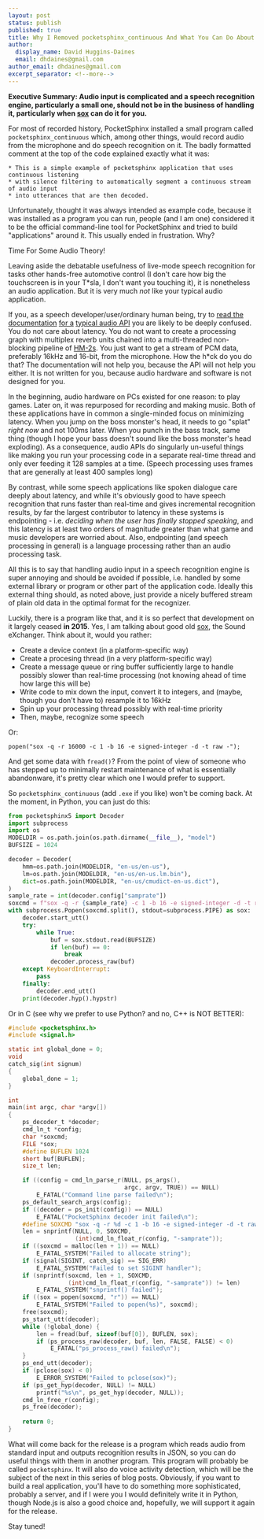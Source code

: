 ```yaml
---
layout: post
status: publish
published: true
title: Why I Removed pocketsphinx_continuous And What You Can Do About It, Part One
author:
  display_name: David Huggins-Daines
  email: dhdaines@gmail.com
author_email: dhdaines@gmail.com
excerpt_separator: <!--more-->
---
```


**Executive Summary: Audio input is complicated and a speech
recognition engine, particularly a small one, should not be in the
business of handling it, particularly when
[sox](http://sox.sourceforge.net/) can do it for you.**

For most of recorded history, PocketSphinx installed a small program
called `pocketsphinx_continuous` which, among other things, would
record audio from the microphone and do speech recognition on it.  The
badly formatted comment at the top of the code explained exactly what
it was:


    * This is a simple example of pocketsphinx application that uses continuous listening
    * with silence filtering to automatically segment a continuous stream of audio input
    * into utterances that are then decoded.

Unfortunately, thought it was always intended as example code, because
it was installed as a program you can run, people (and I am one)
considered it to be the official command-line tool for PocketSphinx
and tried to build "applications" around it.  This usually ended in
frustration.  Why?

Time For Some Audio Theory!

Leaving aside the debatable usefulness of live-mode speech recognition
for tasks other hands-free automotive control (I don't care how big
the touchscreen is in your T\*sla, I don't want you touching it), it
is nonetheless an audio application.  But it is very much *not* like
your typical audio application.

If you, as a speech developer/user/ordinary human being, try to [read
the](https://jackaudio.org/api/)
[documentation](https://docs.microsoft.com/en-us/windows/win32/xaudio2/xaudio2-introduction)
[for
a](https://developer.mozilla.org/en-US/docs/Web/API/Web_Audio_API)
[typical audio
API](https://developer.apple.com/documentation/coreaudio) you are
likely to be deeply confused.  You do not care about latency.  You do
not want to create a processing graph with multiplex reverb units
chained into a multi-threaded non-blocking pipeline of
[HM-2s](https://en.wikipedia.org/wiki/Boss_HM-2).  You just want to
get a stream of PCM data, preferably 16kHz and 16-bit, from the
microphone.  How the h\*ck do you do that?  The documentation will not
help you, because the API will not help you either.  It is not written
for you, because audio hardware and software is not designed for you.

In the beginning, audio hardware on PCs existed for one reason: to
play games.  Later on, it was repurposed for recording and making
music.  Both of these applications have in common a single-minded
focus on minimizing latency.  When you jump on the boss monster's
head, it needs to go "splat" *right now* and not 100ms later.  When
you punch in the bass track, same thing (though I hope your bass
doesn't sound like the boss monster's head exploding).  As a
consequence, audio APIs do singularly un-useful things like making you
run your processing code in a separate real-time thread and only ever
feeding it 128 samples at a time.  (Speech processing uses frames that
are generally at least 400 samples long)

By contrast, while some speech applications like spoken dialogue care
deeply about latency, and while it's obviously good to have speech
recognition that runs faster than real-time and gives incremental
recognition results, by far the largest contributor to latency in
these systems is endpointing - i.e. *deciding when the user has
finally stopped speaking*, and this latency is at least two orders of
magnitude greater than what game and music developers are worried
about.  Also, endpointing (and speech processing in general) is a
language processing rather than an audio processing task.

All this is to say that handling audio input in a speech recognition
engine is super annoying and should be avoided if possible,
i.e. handled by some external library or program or other part of the
application code.  Ideally this external thing should, as noted above,
just provide a nicely buffered stream of plain old data in the optimal
format for the recognizer.

Luckily, there is a program like that, and it is so perfect that
development on it largely ceased **in 2015**.  Yes, I am talking about
good old [sox](http://sox.sourceforge.net/), the Sound eXchanger.
Think about it, would you rather:

 - Create a device context (in a platform-specific way)
 - Create a procesing thread (in a very platform-specific way)
 - Create a message queue or ring buffer sufficiently large to handle
   possibly slower than real-time processing (not knowing ahead of
   time how large this will be)
 - Write code to mix down the input, convert it to integers, and
   (maybe, though you don't have to) resample it to 16kHz
 - Spin up your processing thread possibly with real-time priority
 - Then, maybe, recognize some speech
 
Or:

    popen("sox -q -r 16000 -c 1 -b 16 -e signed-integer -d -t raw -");

And get some data with `fread()`?  From the point of view of someone
who has stepped up to minimally restart maintenance of what is
essentially abandonware, it's pretty clear which one I would prefer to
support.

So `pocketsphinx_continuous` (add `.exe` if you like) won't be coming
back.  At the moment, in Python, you can just do this:

```python
from pocketsphinx5 import Decoder
import subprocess
import os
MODELDIR = os.path.join(os.path.dirname(__file__), "model")
BUFSIZE = 1024

decoder = Decoder(
    hmm=os.path.join(MODELDIR, "en-us/en-us"),
    lm=os.path.join(MODELDIR, "en-us/en-us.lm.bin"),
    dict=os.path.join(MODELDIR, "en-us/cmudict-en-us.dict"),
)
sample_rate = int(decoder.config["samprate"])
soxcmd = f"sox -q -r {sample_rate} -c 1 -b 16 -e signed-integer -d -t raw -"
with subprocess.Popen(soxcmd.split(), stdout=subprocess.PIPE) as sox:
    decoder.start_utt()
    try:
        while True:
            buf = sox.stdout.read(BUFSIZE)
            if len(buf) == 0:
                break
            decoder.process_raw(buf)
    except KeyboardInterrupt:
        pass
    finally:
        decoder.end_utt()
    print(decoder.hyp().hypstr)
```

Or in C (see why we prefer to use Python? and no, C++ is NOT BETTER):

```c
#include <pocketsphinx.h>
#include <signal.h>

static int global_done = 0;
void
catch_sig(int signum)
{
    global_done = 1;
}

int
main(int argc, char *argv[])
{
    ps_decoder_t *decoder;
    cmd_ln_t *config;
    char *soxcmd;
    FILE *sox;
    #define BUFLEN 1024
    short buf[BUFLEN];
    size_t len;

    if ((config = cmd_ln_parse_r(NULL, ps_args(),
                                 argc, argv, TRUE)) == NULL)
        E_FATAL("Command line parse failed\n");
    ps_default_search_args(config);
    if ((decoder = ps_init(config)) == NULL)
        E_FATAL("PocketSphinx decoder init failed\n");
    #define SOXCMD "sox -q -r %d -c 1 -b 16 -e signed-integer -d -t raw -"
    len = snprintf(NULL, 0, SOXCMD,
                   (int)cmd_ln_float_r(config, "-samprate"));
    if ((soxcmd = malloc(len + 1)) == NULL)
        E_FATAL_SYSTEM("Failed to allocate string");
    if (signal(SIGINT, catch_sig) == SIG_ERR)
        E_FATAL_SYSTEM("Failed to set SIGINT handler");
    if (snprintf(soxcmd, len + 1, SOXCMD,
                 (int)cmd_ln_float_r(config, "-samprate")) != len)
        E_FATAL_SYSTEM("snprintf() failed");
    if ((sox = popen(soxcmd, "r")) == NULL)
        E_FATAL_SYSTEM("Failed to popen(%s)", soxcmd);
    free(soxcmd);
    ps_start_utt(decoder);
    while (!global_done) {
        len = fread(buf, sizeof(buf[0]), BUFLEN, sox);
        if (ps_process_raw(decoder, buf, len, FALSE, FALSE) < 0)
            E_FATAL("ps_process_raw() failed\n");
    }
    ps_end_utt(decoder);
    if (pclose(sox) < 0)
        E_ERROR_SYSTEM("Failed to pclose(sox)");
    if (ps_get_hyp(decoder, NULL) != NULL)
        printf("%s\n", ps_get_hyp(decoder, NULL));
    cmd_ln_free_r(config);
    ps_free(decoder);
        
    return 0;
}
```

What will come back for the release is a program which reads audio
from standard input and outputs recognition results in JSON, so you
can do useful things with them in another program.  This program will
probably be called `pocketsphinx`.  It will also do voice activity
detection, which will be the subject of the next in this series of
blog posts.  Obviously, if you want to build a real application,
you'll have to do something more sophisticated, probably a server, and
if I were you I would definitely write it in Python, though Node.js is
also a good choice and, hopefully, we will support it again for the
release.

Stay tuned!
